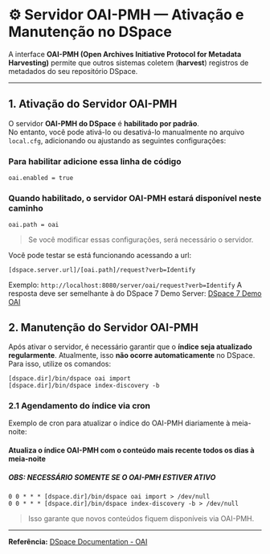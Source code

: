 
# ⚙️ Servidor OAI-PMH — Ativação e Manutenção no DSpace

A interface **OAI-PMH (Open Archives Initiative Protocol for Metadata Harvesting)** permite que outros sistemas coletem (**harvest**) registros de metadados do seu repositório DSpace.  

___

## 1. Ativação do Servidor OAI-PMH

O servidor **OAI-PMH do DSpace** é **habilitado por padrão**.  
No entanto, você pode ativá-lo ou desativá-lo manualmente no arquivo `local.cfg`, adicionando ou ajustando as seguintes configurações:

### Para habilitar adicione essa linha de código

    oai.enabled = true

###  Quando habilitado, o servidor OAI-PMH estará disponível neste caminho

    oai.path = oai
> Se você modificar essas configurações, será necessário o servidor.

Você pode testar se está funcionando acessando a url:

    [dspace.server.url]/[oai.path]/request?verb=Identify

 Exemplo: `http://localhost:8080/server/oai/request?verb=Identify`
 A resposta deve ser semelhante à do DSpace 7 Demo Server: [DSpace 7 Demo OAI](https://api7.dspace.org/server/oai/request?verb=Identify)

## 2. Manutenção do Servidor OAI-PMH
Após ativar o servidor, é necessário garantir que o **índice seja atualizado regularmente**. Atualmente, isso **não ocorre automaticamente** no DSpace. Para isso, utilize os comandos:

    [dspace.dir]/bin/dspace oai import 
    [dspace.dir]/bin/dspace index-discovery -b

### 2.1 Agendamento do índice via cron

Exemplo de cron para atualizar o índice do OAI-PMH diariamente à meia-noite:

#### Atualiza o índice OAI-PMH com o conteúdo mais recente todos os dias à meia-noite
##### OBS: NECESSÁRIO SOMENTE SE O OAI-PMH ESTIVER ATIVO

    0 0 * * * [dspace.dir]/bin/dspace oai import > /dev/null  
    0 0 * * * [dspace.dir]/bin/dspace index-discovery -b > /dev/null
> Isso garante que novos conteúdos fiquem disponíveis via OAI-PMH.
---
**Referência:** [DSpace Documentation - OAI](https://wiki.lyrasis.org/display/DSDOC10x/OAI)
